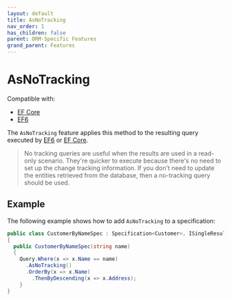 ```yaml
---
layout: default
title: AsNoTracking
nav_order: 1
has_children: false
parent: ORM-Specific Features
grand_parent: Features
---
```


# AsNoTracking

Compatible with:

- [EF Core](https://www.nuget.org/packages/Ardalis.Specification.EntityFrameworkCore/)
- [EF6](https://www.nuget.org/packages/Ardalis.Specification.EntityFramework6/)

The `AsNoTracking` feature applies this method to the resulting query executed by [EF6](https://docs.microsoft.com/en-us/dotnet/api/system.data.entity.dbextensions.asnotracking) or [EF Core](https://docs.microsoft.com/en-us/ef/core/querying/tracking#no-tracking-queries).

> No tracking queries are useful when the results are used in a read-only scenario. They're quicker to execute because there's no need to set up the change tracking information. If you don't need to update the entities retrieved from the database, then a no-tracking query should be used.

## Example

The following example shows how to add `AsNoTracking` to a specification:

```csharp
public class CustomerByNameSpec : Specification<Customer>, ISingleResultSpecification
{
  public CustomerByNameSpec(string name)
  {
    Query.Where(x => x.Name == name)
      .AsNoTracking()
      .OrderBy(x => x.Name)
        .ThenByDescending(x => x.Address);
    }
}

```
